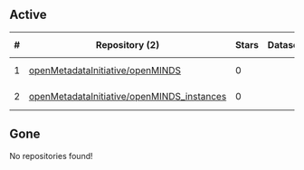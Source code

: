 ## Active
| # | Repository (2) | Stars | Dataset | `run` (2) | `containers-run` | Last Modified |
| --- | --- | --- | --- | --- | --- | --- |
| 1 | [openMetadataInitiative/openMINDS](https://github.com/openMetadataInitiative/openMINDS) | 0 |  | :heavy_check_mark: |  | 2025-01-23 08:48:01+00:00 |
| 2 | [openMetadataInitiative/openMINDS_instances](https://github.com/openMetadataInitiative/openMINDS_instances) | 0 |  | :heavy_check_mark: |  | 2025-01-21 12:54:13+00:00 |

## Gone
No repositories found!

